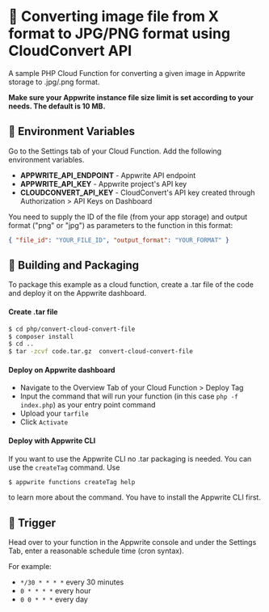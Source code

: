 # 📧 Converting image file from X format to JPG/PNG format using CloudConvert API
A sample PHP Cloud Function for converting a given image in Appwrite storage to .jpg/.png format.

**Make sure your Appwrite instance file size limit is set according to your needs. The default is 10 MB.**

## 📝 Environment Variables

Go to the Settings tab of your Cloud Function. Add the following environment variables.
- **APPWRITE_API_ENDPOINT** - Appwrite API endpoint
- **APPWRITE_API_KEY** - Appwrite project's API key
- **CLOUDCONVERT_API_KEY** - CloudConvert's API key created through Authorization > API Keys on Dashboard

You need to supply the ID of the file (from your app storage) and output format ("png" or "jpg") as parameters to the function in this format: 

```json
{ "file_id": "YOUR_FILE_ID", "output_format": "YOUR_FORMAT" }
```

## 🚀 Building and Packaging

To package this example as a cloud function, create a .tar file of the code and deploy it on the Appwrite dashboard.

#### Create .tar file

```bash
$ cd php/convert-cloud-convert-file
$ composer install
$ cd ..
$ tar -zcvf code.tar.gz  convert-cloud-convert-file
```
#### Deploy on Appwrite dashboard

* Navigate to the Overview Tab of your Cloud Function > Deploy Tag
* Input the command that will run your function (in this case `php -f index.php`) as your entry point command
* Upload your `tarfile`
* Click `Activate`

#### Deploy with Appwrite CLI

If you want to use the Appwrite CLI no .tar packaging is needed. You can use the `createTag` command. Use 

```bash
$ appwrite functions createTag help
```
to learn more about the command. You have to install the Appwrite CLI first.


## 🎯 Trigger

Head over to your function in the Appwrite console and under the Settings Tab, enter a reasonable schedule time (cron syntax).

For example:

- `*/30 * * * *` every 30 minutes
- `0 * * * *` every hour
- `0 0 * * *` every day